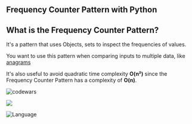 ## Frequency Counter Pattern with Python

## What is the Frequency Counter Pattern?

It's a pattern that uses Objects, sets to inspect the frequencies of values.

You want to use this pattern when comparing inputs to multiple data, like [anagrams](https://en.wikipedia.org/wiki/Anagram.)

It's also useful to avoid quadratic time complexity **O(n²)** since the Frequency Counter Pattern has a complexity of **O(n)**.

![codewars](https://www.codewars.com/users/eliyahukoren/badges/large)


![](https://img.shields.io/github/actions/workflow/status/eliyahukoren/python-algo-patterns/actions.yml?label=Python%20Algo%20Patterns&logo=logo)

![Language](https://img.shields.io/badge/Language-Python-yellow)
